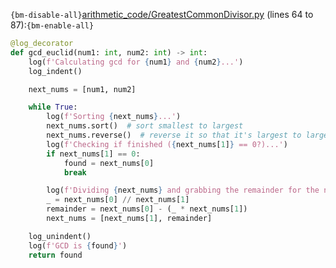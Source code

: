 `{bm-disable-all}`[arithmetic_code/GreatestCommonDivisor.py](arithmetic_code/GreatestCommonDivisor.py) (lines 64 to 87):`{bm-enable-all}`

```python
@log_decorator
def gcd_euclid(num1: int, num2: int) -> int:
    log(f'Calculating gcd for {num1} and {num2}...')
    log_indent()

    next_nums = [num1, num2]

    while True:
        log(f'Sorting {next_nums}...')
        next_nums.sort()  # sort smallest to largest
        next_nums.reverse()  # reverse it so that it's largest to largest
        log(f'Checking if finished ({next_nums[1]} == 0?)...')
        if next_nums[1] == 0:
            found = next_nums[0]
            break

        log(f'Dividing {next_nums} and grabbing the remainder for the next test...')
        _ = next_nums[0] // next_nums[1]
        remainder = next_nums[0] - (_ * next_nums[1])
        next_nums = [next_nums[1], remainder]

    log_unindent()
    log(f'GCD is {found}')
    return found
```